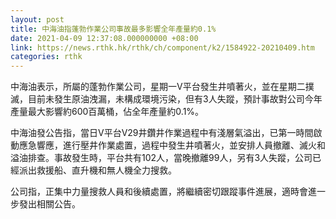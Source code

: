 ```yaml
---
layout: post
title: 中海油指蓬勃作業公司事故最多影響全年產量約0.1%
date: 2021-04-09 12:37:08.000000000 +08:00
link: https://news.rthk.hk/rthk/ch/component/k2/1584922-20210409.htm
categories: rthk
---
```


中海油表示，所屬的蓬勃作業公司，星期一V平台發生井噴著火，並在星期二撲滅，目前未發生原油洩漏，未構成環境污染，但有3人失蹤，預計事故對公司今年產量最大影響約600百萬桶，佔全年產量約0.1%。

中海油發公告指，當日V平台V29井鑽井作業過程中有淺層氣溢出，已第一時間啟動應急響應，進行壓井作業處置，過程中發生井噴著火，並安排人員撤離、滅火和溢油排查。事故發生時，平台共有102人，當晚撤離99人，另有3人失蹤，公司已經派出救援船、直升機和無人機全力搜救。

公司指，正集中力量搜救人員和後續處置，將繼續密切跟蹤事件進展，適時會進一步發出相關公告。
